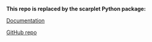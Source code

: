 **This repo is replaced by the scarplet Python package:**

[Documentation](http://scarplet.readthedocs.io)

[GitHub repo](https://github.com/rmsare/scarplet)

<!---
## scarplet
Scripts for detecting scarp-like features in airborne laser swath mapping (ALSM) data using wavelet analysis.

#### Installation and usage
Nothing special. These scripts work under recent versions of MATLAB; R2012a+ should do the trick. GNU Octave's `fft` behaves differently by default and will give unexpected results (i.e., the full imaginary value of the FT).

To run the wavelet filter on a DEM of your choice, call the `scarplet` function in the examples folder with the path to your file.

To run these scripts interactively, get a copy of your DEM in ESRI ASCII grid format and import it using the `dem2mat` utility. Convert results back to ESRI/GDAL-friendly format with `mat2dem`. The `wavelet_filtertile` function returns grids of best-fit wavelet parameters that can be exported in the same way. If you want to specify a range and step stze of template orientation angles, the slightly less efficient `wavelet_filtertile_equi` uses an equiangular grid search.

You can plot filter output over a hillshade with `plotscarplet` if you compute slope magnitudes and azimuths for your DEM. A simple whitening utility is also included to add noise to DEMs with areas of missing data. 

#### Examples
The examples directory contains an example of filtering a synthetic DEM and an application to real-world data from the Carrizo Plain, California, USA. 

#### References
For details, see:  
Hilley, G. E., DeLong, S., Prentice, C., Blisniuk, K., and Arrowsmith, J. R., 2010, Morphologic dating of fault scarps using airborne laser swath mapping (ALSM) data, Geophysical Research Letters, 37, L04301, doi:[10.1029/2009GL042044](http://dx.doi.org/10.1029/2009GL042044).

Please cite this paper if you use these scripts in published work.

Work on this repository and related template matching projects has been supported by a grant from the National Earthquake Hazards Reduction Program, award no. G17AP00010

#### Contact
Questions? Comments? Complaints?  
Robert Sare [rmsare@stanford.edu](mailto:rmsare@NOSPAMstanford.edu)  
**[STGL](https://pangea.stanford.edu/researchgroups/tectonicgeomorph/)**
--->
